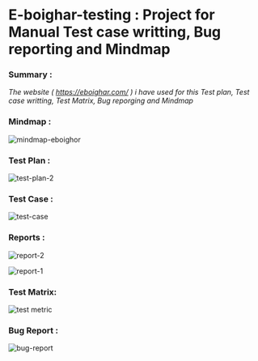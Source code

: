 # E-boighar-testing : Project for Manual Test case writting, Bug reporting and Mindmap

<h3>Summary :</h3>

<i>The website ( https://eboighar.com/ ) i have used for this Test plan, Test case writting, Test Matrix, Bug reporging and Mindmap</i>

<h3>Mindmap :</h3>

![mindmap-eboighor](https://user-images.githubusercontent.com/20767815/230561566-9e0c6702-b502-4d2b-a141-24424174e458.png)

<h3>Test Plan :</h3>

![test-plan-2](https://user-images.githubusercontent.com/20767815/230808466-77466059-78df-4606-80d9-92b2def0e987.png)


<h3>Test Case :</h3>

![test-case](https://user-images.githubusercontent.com/20767815/230561765-91dbf2fd-d36a-460a-b2f7-34ba76876d27.png)

<h3>Reports :</h3>

![report-2](https://user-images.githubusercontent.com/20767815/230562322-26f58e08-c98f-4705-bdc1-14f681fea79b.png)

![report-1](https://user-images.githubusercontent.com/20767815/230562360-908aface-8eea-404d-b85d-bf49b4b35816.png)

<h3>Test Matrix:</h3>

![test metric](https://user-images.githubusercontent.com/20767815/231264348-9d1b998c-9edb-469b-ba10-8435f35ce7f9.png)

<h3>Bug Report :</h3>

![bug-report](https://user-images.githubusercontent.com/20767815/230561940-57408d40-8084-4a6f-bae5-afd3a71e61c9.png)

